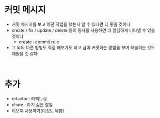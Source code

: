 # 커밋 메시지

* 커밋 메시지를 보고 어떤 작업을 했는지 알 수 있다면 더 좋을 것이다
* create / fix / update / delete 등의 동사를 사용하면 더 깔끔하게 나타낼 수 있을 것이다
    * create : commit rule
* 그 외의 다른 방법도 직접 해보기도 하고 남이 커밋하는 방법을 보며 학습하는 것도 재밌을 것 같다

<br>

# 추가

* refactor : 리펙토링
* chore : 하기 싫은 잡일
* 이모지 사용하기(이것도 예쁨)
